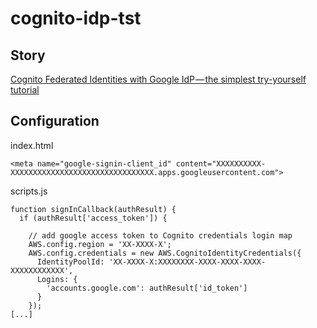 # cognito-idp-tst

**Story**
------
[Cognito Federated Identities with Google IdP — the simplest try-yourself tutorial](https://medium.com/@sebolabs/cognito-idp-google-tutorial-379fa08464)

**Configuration**
------

index.html

```
<meta name="google-signin-client_id" content="XXXXXXXXXX-XXXXXXXXXXXXXXXXXXXXXXXXXXXXXXXX.apps.googleusercontent.com">
```

scripts.js

```
function signInCallback(authResult) {
  if (authResult['access_token']) {
    
    // add google access token to Cognito credentials login map
    AWS.config.region = 'XX-XXXX-X';
    AWS.config.credentials = new AWS.CognitoIdentityCredentials({
      IdentityPoolId: 'XX-XXXX-X:XXXXXXXX-XXXX-XXXX-XXXX-XXXXXXXXXXXX',
      Logins: {
        'accounts.google.com': authResult['id_token']
      }
    });
[...]
```
